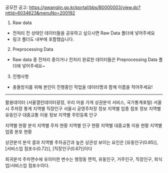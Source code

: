 공모전 공고: https://gwangjin.go.kr/portal/bbs/B0000003/view.do?nttId=6034623&menuNo=200192

1. Raw data
- 전처리 전 상태인 데이터들을 공유하고 싶으시면 Raw Data 폴더에 넣어주세요
- 링크 폴더도 내부에 포함했습니다. 

2. Preprocessing Data
- Raw data 중 전처리 중이거나 전처리  완료한 데이터들은 Preprocessing Data 폴더에 넣어주세요~

3. 진행사항 
- 충돌방지를 위해 본인이 진행중인 작업을 데이터명과 함께 이름을 적어주세요!


----------------------------------------------------------------
활용데이터 (서울열린데이터광장, 우리 마을 가게 상권분석 서비스, 국가통계포털)
	서울시 주차장 통계
	지역별 직장인구
	서울시 공영주차장 정보
	지역별 업종 점포 정보
	지역별 유동인구
	대중교통 이용 정보
	지역별 주민등록 인구

지역별 현황 분석
	지역별 주차 현황
	지역별 인구 현황
	지역별 대중교통 이용 현황
	지역별 업종 분포 현황

상관분석
	분석 결과 지역별 주차공간과 높은 상관성 보이는 요인은 [유동인구(0.85)], [서비스업 점포수(0.72)], [직장인구(0.67)]이다

회귀분석
	주차면수에 유의미한 변수는 행정동 면적, 유동인구, 거주인구, 직장인구, 외식업/서비스업 점포수이다.
